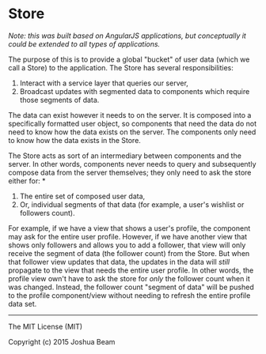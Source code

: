 # Store

*Note: this was built based on AngularJS applications, but conceptually it could be extended to all types of applications.*

The purpose of this is to provide a global "bucket" of user data
(which we call a Store) to the application. The Store
has several responsibilities:

1) Interact with a service layer that queries our server,
2) Broadcast updates with segmented data to components which
require those segments of data.

The data can exist however it needs to on the server. It is
composed into a specifically formatted user object, so components
that need the data do not need to know how the data exists on the
server. The components only need to know how the data exists in the
Store.

The Store acts as sort of an intermediary between components and
the server. In other words, components never needs to query and 
subsequently compose data from the server themselves; they only
need to ask the store either for:
*
1) The entire set of composed user data,
2) Or, individual segments of that data (for example,
a user's wishlist or followers count).

For example, if we have a view that shows a user's profile,
the component may ask for the entire user profile.
However, if we have another view that shows only followers and
allows you to add a follower, that view will only receive
the segment of data (the follower count) from the Store. But when
that follower view updates that data, the updates in the data
will *still* propagate to the view that needs the entire user
profile. In other words, the profile view own't have to ask
the store for *only* the follower count when it was changed.
Instead, the follower count "segment of data" will be pushed
to the profile component/view without needing to refresh the
entire profile data set.

<hr>

The MIT License (MIT)

Copyright (c) 2015 Joshua Beam
